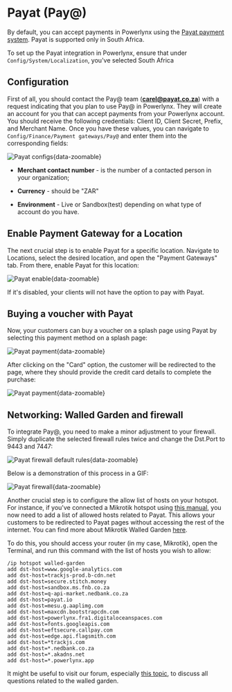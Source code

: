 # Payat (Pay@)

By default, you can accept payments in Powerlynx using the [Payat payment system](https://www.payat.co.za/). Payat is supported only in South Africa.

To set up the Payat integration in Powerlynx, ensure that under `Config/System/Localization`, you've selected South Africa

## Configuration

First of all, you should contact the Pay@ team (**carel@payat.co.za**) with a request indicating that you plan to use Pay@ in Powerlynx. They will create an account for you that can accept payments from your Powerlynx account. You should receive the following credentials: Client ID, Client Secret, Prefix, and Merchant Name. Once you have these values, you can navigate to `Config/Finance/Payment gateways/Pay@` and enter them into the corresponding fields:

![Payat configs](images/payat-configs.png){data-zoomable}

* **Merchant contact number** - is the number of a contacted person in your organization;

* **Currency** - should be "ZAR"

* **Environment** - Live or Sandbox(test) depending on what type of account do you have. 

## Enable Payment Gateway for a Location

The next crucial step is to enable Payat for a specific location. Navigate to Locations, select the desired location, and open the "Payment Gateways" tab. From there, enable Payat for this location:

![Payat enable](images/payat_enable_for_location.png){data-zoomable}

If it's disabled, your clients will not have the option to pay with Payat.

## Buying a voucher with Payat

Now, your customers can buy a voucher on a splash page using Payat by selecting this payment method on a splash page:

![Payat payment](images/pay_payat.jpeg){data-zoomable}

After clicking on the "Card" option, the customer will be redirected to the page, where they should provide the credit card details to complete the purchase:

![Payat payment](images/payat_card.jpeg){data-zoomable}

## Networking: Walled Garden and firewall

To integrate Pay@, you need to make a minor adjustment to your firewall. Simply duplicate the selected firewall rules twice and change the Dst.Port to 9443 and 7447:

![Payat firewall default rules](images/payat_firewall_copy.png){data-zoomable}

Below is a demonstration of this process in a GIF:

![Payat firewall](images/payat_firewall.gif){data-zoomable}

Another crucial step is to configure the allow list of hosts on your hotspot. For instance, if you've connected a Mikrotik hotspot using [this manual](https://docs.powerlynx.app/networking/mikrotik.html), you now need to add a list of allowed hosts related to Payat. This allows your customers to be redirected to Payat pages without accessing the rest of the internet. You can find more about Mikrotik Walled Garden [here](https://wiki.mikrotik.com/wiki/Manual:IP/Hotspot/Walled_Garden).

To do this, you should access your router (in my case, Mikrotik), open the Terminal, and run this command with the list of hosts you wish to allow:

```
/ip hotspot walled-garden
add dst-host=www.google-analytics.com
add dst-host=trackjs-prod.b-cdn.net
add dst-host=secure.stitch.money
add dst-host=sandbox.ms.fnb.co.za
add dst-host=q-api-market.nedbank.co.za
add dst-host=payat.io
add dst-host=mesu.g.aaplimg.com
add dst-host=maxcdn.bootstrapcdn.com
add dst-host=powerlynx.fra1.digitaloceanspaces.com
add dst-host=fonts.googleapis.com
add dst-host=eftsecure.callpay.com
add dst-host=edge.api.flagsmith.com
add dst-host=*trackjs.com
add dst-host=*.nedbank.co.za
add dst-host=*.akadns.net
add dst-host=*.powerlynx.app

```

It might be useful to visit our forum, especially [this topic](https://forum.powerlynx.app/t/mikrotik-walled-garden/19), to discuss all questions related to the walled garden.
